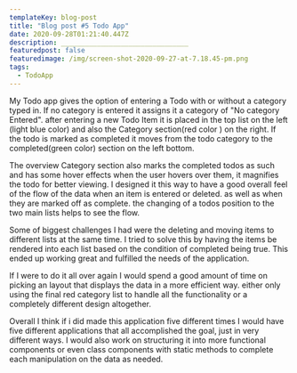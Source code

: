 ```yaml
---
templateKey: blog-post
title: "Blog post #5 Todo App"
date: 2020-09-28T01:21:40.447Z
description: ________________________________
featuredpost: false
featuredimage: /img/screen-shot-2020-09-27-at-7.18.45-pm.png
tags:
  - TodoApp
---
```

My Todo app gives the option of entering a Todo with or without a category typed in. If no category is entered it assigns it a category of "No category Entered".  after entering a new Todo Item it is placed in the top list on the left (light blue color) and also the Category section(red color ) on the right. If the todo is marked as completed it moves from the todo category to the completed(green color) section on the left bottom. 

The overview Category section also marks the completed todos as such and has some hover effects when the user hovers over them, it magnifies the todo for better viewing. I designed it this way to have a good overall feel of the flow of the data when an item is entered or deleted. as well as when they are marked off as complete. the changing of a todos position to the two main lists helps to see the flow. 

Some of biggest challenges I had were the deleting and moving items to different lists at the same time. I tried to solve this by having the items be rendered into each list based on the condition of completed being true. This ended up working great and fulfilled the needs of the application. 

If I were to do it all over again I would spend a good amount of time on picking an layout that displays the data in a more efficient way. either only using the final red category list to handle all the functionality or a completely different design altogether. 

Overall I think if i did made this application five different times I would have five different applications that all accomplished the goal, just in very different ways. I would also work on structuring it into more functional components or even class components with static methods to complete each manipulation on the data as needed.